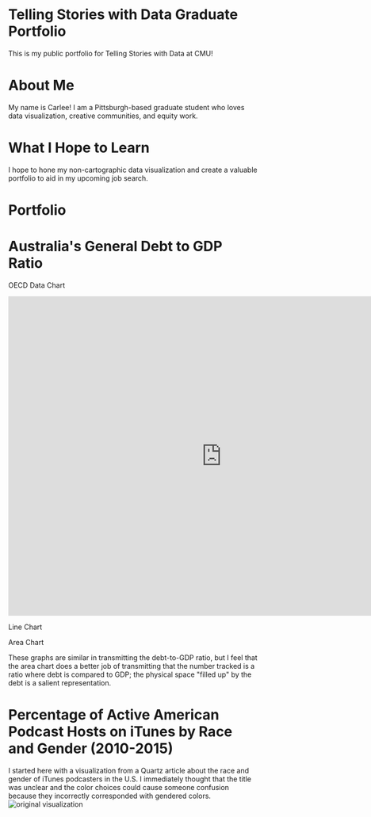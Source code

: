 # Telling Stories with Data Graduate Portfolio
This is my public portfolio for Telling Stories with Data at CMU!

# About Me
My name is Carlee! I am a Pittsburgh-based graduate student who loves data visualization, creative communities, and equity work. 

# What I Hope to Learn
I hope to hone my non-cartographic data visualization and create a valuable portfolio to aid in my upcoming job search.

# Portfolio

# Australia's General Debt to GDP Ratio
OECD Data Chart
<iframe src="https://data.oecd.org/chart/6sE1" width="860" height="645" style="border: 0" mozallowfullscreen="true" webkitallowfullscreen="true" allowfullscreen="true"><a href="https://data.oecd.org/chart/6sE1" target="_blank">OECD Chart: General government debt, Total, % of GDP, Annual, 2018</a></iframe>

Line Chart
<div class="flourish-embed flourish-chart" data-src="visualisation/7254836"><script src="https://public.flourish.studio/resources/embed.js"></script></div>

Area Chart
<div class="flourish-embed flourish-chart" data-src="visualisation/7255074"><script src="https://public.flourish.studio/resources/embed.js"></script></div>

These graphs are similar in transmitting the debt-to-GDP ratio, but I feel that the area chart does a better job of transmitting that the number tracked is a ratio where debt is compared to GDP; the physical space "filled up" by the debt is a salient representation.

# Percentage of Active American Podcast Hosts on iTunes by Race and Gender (2010-2015)
<div class="flourish-embed flourish-chart" data-src="visualisation/7314492"><script src="https://public.flourish.studio/resources/embed.js"></script></div>

I started here with a visualization from a Quartz article about the race and gender of iTunes podcasters in the U.S. I immediately thought that the title was unclear and the color choices could cause someone confusion because they incorrectly corresponded with gendered colors.
<img src="atlas_VkdPyKPDx.png" alt="original visualization">

